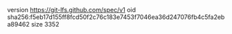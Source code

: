 version https://git-lfs.github.com/spec/v1
oid sha256:f5eb17d155ff8fcd50f2c76c183e7453f7046ea36d247076fb4c5fa2eba89462
size 3352
